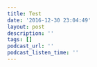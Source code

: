 ```yaml
---
title: Test
date: '2016-12-30 23:04:49'
layout: post
description: ''
tags: []
podcast_url: ''
podcast_listen_time: ''
---
```

